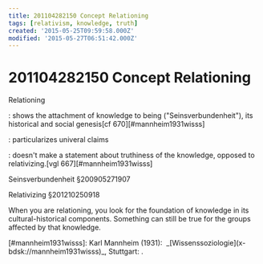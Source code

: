 ```yaml
---
title: 201104282150 Concept Relationing
tags: [relativism, knowledge, truth]
created: '2015-05-25T09:59:58.000Z'
modified: '2015-05-27T06:51:42.000Z'
---
```


# 201104282150 Concept Relationing

Relationing

: shows the attachment of knowledge to being ("Seinsverbundenheit"), its historical and social genesis\[cf 670\]\[#mannheim1931wisss\]

: particularizes univeral claims

: doesn't make a statement about truthiness of the knowledge, opposed to relativizing.\[vgl 667\]\[#mannheim1931wisss\]

Seinsverbundenheit §200905271907

Relativizing §201210250918

When you are relationing, you look for the foundation of knowledge in its cultural-historical components. Something can still be true for the groups affected by that knowledge.

\[#mannheim1931wisss\]: Karl Mannheim (1931):  \_\[Wissenssoziologie\](x-bdsk://mannheim1931wisss)\_, Stuttgart: .
